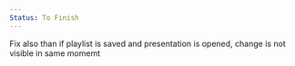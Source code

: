 ```yaml
---
Status: To Finish
---
```

Fix also than if playlist is saved and presentation is opened, change is not visible in same momemt
